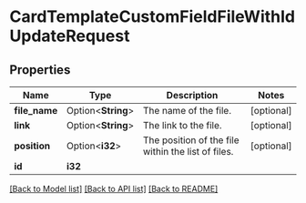 # CardTemplateCustomFieldFileWithIdUpdateRequest

## Properties

Name | Type | Description | Notes
------------ | ------------- | ------------- | -------------
**file_name** | Option<**String**> | The name of the file. | [optional]
**link** | Option<**String**> | The link to the file. | [optional]
**position** | Option<**i32**> | The position of the file within the list of files. | [optional]
**id** | **i32** |  | 

[[Back to Model list]](../README.md#documentation-for-models) [[Back to API list]](../README.md#documentation-for-api-endpoints) [[Back to README]](../README.md)


